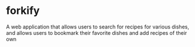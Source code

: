 # forkify
A web application that allows users to search for recipes for various dishes, and allows users to bookmark their favorite dishes and add recipes of their own
